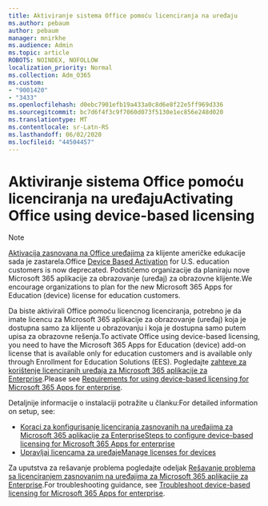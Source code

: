 ```yaml
---
title: Aktiviranje sistema Office pomoću licenciranja na uređaju
ms.author: pebaum
author: pebaum
manager: mnirkhe
ms.audience: Admin
ms.topic: article
ROBOTS: NOINDEX, NOFOLLOW
localization_priority: Normal
ms.collection: Adm_O365
ms.custom:
- "9001420"
- "3433"
ms.openlocfilehash: d0ebc7901efb19a433a0c8d6e8f22e5ff969d336
ms.sourcegitcommit: bc7d6f4f3c9f7060d073f5130e1ec856e248d020
ms.translationtype: MT
ms.contentlocale: sr-Latn-RS
ms.lasthandoff: 06/02/2020
ms.locfileid: "44504457"
---
```

# <a name="activating-office-using-device-based-licensing"></a><span data-ttu-id="5f6de-102">Aktiviranje sistema Office pomoću licenciranja na uređaju</span><span class="sxs-lookup"><span data-stu-id="5f6de-102">Activating Office using device-based licensing</span></span>

> [!NOTE]
> <span data-ttu-id="5f6de-103">[Aktivacija zasnovana na Office uređajima](https://aka.ms/officedba) za klijente američke edukacije sada je zastarela.</span><span class="sxs-lookup"><span data-stu-id="5f6de-103">Office [Device Based Activation](https://aka.ms/officedba) for U.S. education customers is now deprecated.</span></span> <span data-ttu-id="5f6de-104">Podstičemo organizacije da planiraju nove Microsoft 365 aplikacije za obrazovanje (uređaj) za obrazovne klijente.</span><span class="sxs-lookup"><span data-stu-id="5f6de-104">We encourage organizations to plan for the new Microsoft 365 Apps for Education (device) license for education customers.</span></span>

<span data-ttu-id="5f6de-105">Da biste aktivirali Office pomoću licencnog licenciranja, potrebno je da imate licencu za Microsoft 365 aplikacije za obrazovanje (uređaj) koja je dostupna samo za klijente u obrazovanju i koja je dostupna samo putem upisa za obrazovne rešenja.</span><span class="sxs-lookup"><span data-stu-id="5f6de-105">To activate Office using device-based licensing, you need to have the Microsoft 365 Apps for Education (device) add-on license that is available only for education customers and is available only through Enrollment for Education Solutions (EES).</span></span> <span data-ttu-id="5f6de-106">Pogledajte [zahteve za korištenje licenciranih uređaja za Microsoft 365 aplikacije za Enterprise](https://docs.microsoft.com/deployoffice/device-based-licensing#requirements-for-using-device-based-licensing-for-microsoft-365-apps-for-enterprise).</span><span class="sxs-lookup"><span data-stu-id="5f6de-106">Please see [Requirements for using device-based licensing for Microsoft 365 Apps for enterprise](https://docs.microsoft.com/deployoffice/device-based-licensing#requirements-for-using-device-based-licensing-for-microsoft-365-apps-for-enterprise).</span></span>


<span data-ttu-id="5f6de-107">Detaljnije informacije o instalaciji potražite u članku:</span><span class="sxs-lookup"><span data-stu-id="5f6de-107">For detailed information on setup, see:</span></span>

- [<span data-ttu-id="5f6de-108">Koraci za konfigurisanje licenciranja zasnovanih na uređajima za Microsoft 365 aplikacije za Enterprise</span><span class="sxs-lookup"><span data-stu-id="5f6de-108">Steps to configure device-based licensing for Microsoft 365 Apps for enterprise</span></span>](https://docs.microsoft.com/deployoffice/device-based-licensing#steps-to-configure-device-based-licensing-for-microsoft-365-apps-for-enterprise)
- [<span data-ttu-id="5f6de-109">Upravljaj licencama za uređaje</span><span class="sxs-lookup"><span data-stu-id="5f6de-109">Manage licenses for devices</span></span>](https://docs.microsoft.com/microsoft-365/admin/misc/manage-licenses-for-devices)

<span data-ttu-id="5f6de-110">Za uputstva za rešavanje problema pogledajte odeljak [Rešavanje problema sa licenciranjem zasnovanim na uređajima za Microsoft 365 aplikacije za Enterprise](https://docs.microsoft.com/deployoffice/device-based-licensing#troubleshoot-device-based-licensing-for-microsoft-365-apps-for-enterprise).</span><span class="sxs-lookup"><span data-stu-id="5f6de-110">For troubleshooting guidance, see [Troubleshoot device-based licensing for Microsoft 365 Apps for enterprise](https://docs.microsoft.com/deployoffice/device-based-licensing#troubleshoot-device-based-licensing-for-microsoft-365-apps-for-enterprise).</span></span>
